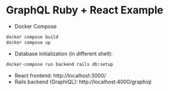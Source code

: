 # GraphQL Ruby + React Example

- Docker Compose

```sh
docker compose build
docker compose up
```

- Database initialization (in different shell):

```sh
docker-compose run backend rails db:setup
```

- React frontend: http://localhost:3000/
- Rails backend (GraphiQL): http://localhost:4000/graphiql
